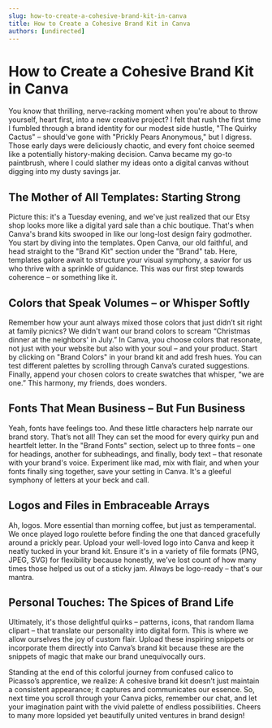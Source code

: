 ```yaml
---
slug: how-to-create-a-cohesive-brand-kit-in-canva
title: How to Create a Cohesive Brand Kit in Canva
authors: [undirected]
---
```



# How to Create a Cohesive Brand Kit in Canva

You know that thrilling, nerve-racking moment when you're about to throw yourself, heart first, into a new creative project? I felt that rush the first time I fumbled through a brand identity for our modest side hustle, "The Quirky Cactus" – should've gone with "Prickly Pears Anonymous," but I digress. Those early days were deliciously chaotic, and every font choice seemed like a potentially history-making decision. Canva became my go-to paintbrush, where I could slather my ideas onto a digital canvas without digging into my dusty savings jar.

## The Mother of All Templates: Starting Strong

Picture this: it's a Tuesday evening, and we've just realized that our Etsy shop looks more like a digital yard sale than a chic boutique. That's when Canva's brand kits swooped in like our long-lost design fairy godmother. You start by diving into the templates. Open Canva, our old faithful, and head straight to the "Brand Kit" section under the "Brand" tab. Here, templates galore await to structure your visual symphony, a savior for us who thrive with a sprinkle of guidance. This was our first step towards coherence – or something like it.

## Colors that Speak Volumes – or Whisper Softly

Remember how your aunt always mixed those colors that just didn’t sit right at family picnics? We didn't want our brand colors to scream “Christmas dinner at the neighbors' in July.” In Canva, you choose colors that resonate, not just with your website but also with your soul – and your product. Start by clicking on "Brand Colors" in your brand kit and add fresh hues. You can test different palettes by scrolling through Canva’s curated suggestions. Finally, append your chosen colors to create swatches that whisper, “we are one.” This harmony, my friends, does wonders.

## Fonts That Mean Business – But Fun Business

Yeah, fonts have feelings too. And these little characters help narrate our brand story. That’s not all! They can set the mood for every quirky pun and heartfelt letter. In the "Brand Fonts" section, select up to three fonts – one for headings, another for subheadings, and finally, body text – that resonate with your brand's voice. Experiment like mad, mix with flair, and when your fonts finally sing together, save your setting in Canva. It's a gleeful symphony of letters at your beck and call.

## Logos and Files in Embraceable Arrays

Ah, logos. More essential than morning coffee, but just as temperamental. We once played logo roulette before finding the one that danced gracefully around a prickly pear. Upload your well-loved logo into Canva and keep it neatly tucked in your brand kit. Ensure it's in a variety of file formats (PNG, JPEG, SVG) for flexibility because honestly, we’ve lost count of how many times those helped us out of a sticky jam. Always be logo-ready – that's our mantra.

## Personal Touches: The Spices of Brand Life 

Ultimately, it's those delightful quirks – patterns, icons, that random llama clipart – that translate our personality into digital form. This is where we allow ourselves the joy of custom flair. Upload these inspiring snippets or incorporate them directly into Canva’s brand kit because these are the snippets of magic that make our brand unequivocally ours.

Standing at the end of this colorful journey from confused calico to Picasso’s apprentice, we realize: A cohesive brand kit doesn’t just maintain a consistent appearance; it captures and communicates our essence. So, next time you scroll through your Canva picks, remember our chat, and let your imagination paint with the vivid palette of endless possibilities. Cheers to many more lopsided yet beautifully united ventures in brand design!

